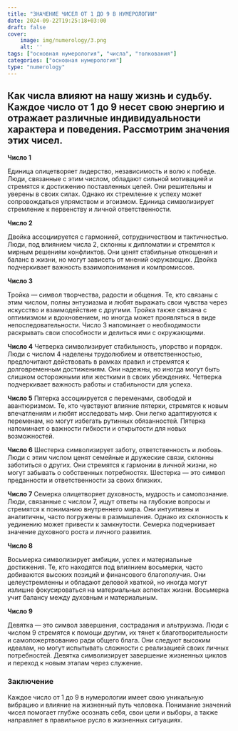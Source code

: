 ```yaml
---
title: "ЗНАЧЕНИЕ ЧИСЕЛ ОТ 1 ДО 9 В НУМЕРОЛОГИИ"
date: 2024-09-22T19:25:18+03:00
draft: false
cover:
    image: img/numerology/3.png
    alt: ''
tags: ["основная нумерология", "числа", "толкования"]
categories: ["основная нумерология"]
type: "numerology"
---
```



## Как числа влияют на нашу жизнь и судьбу. Каждое число от 1 до 9 несет свою энергию и отражает различные индивидуальности характера и поведения. Рассмотрим значения этих чисел.

**Число 1**

Единица олицетворяет лидерство, независимость и волю к победе. Люди, связанные с этим числом, обладают сильной мотивацией и стремятся к достижению поставленных целей. Они решительны и уверены в своих силах. Однако их стремление к успеху может сопровождаться упрямством и эгоизмом. Единица символизирует стремление к первенству и личной ответственности.

**Число 2**

Двойка ассоциируется с гармонией, сотрудничеством и тактичностью. Люди, под влиянием числа 2, склонны к дипломатии и стремятся к мирным решениям конфликтов. Они ценят стабильные отношения и баланс в жизни, но могут зависеть от мнений окружающих. Двойка подчеркивает важность взаимопонимания и компромиссов.

**Число 3**

Тройка — символ творчества, радости и общения. Те, кто связаны с этим числом, полны энтузиазма и любят выражать свои чувства через искусство и взаимодействие с другими. Тройка также связана с оптимизмом и вдохновением, но иногда может проявляться в виде непоследовательности. Число 3 напоминает о необходимости раскрывать свои способности и делиться ими с окружающими.

**Число 4**
Четверка символизирует стабильность, упорство и порядок. Люди с числом 4 наделены трудолюбием и ответственностью, предпочитают действовать в рамках правил и стремятся к долговременным достижениям. Они надежны, но иногда могут быть слишком осторожными или жесткими в своих убеждениях. Четверка подчеркивает важность работы и стабильности для успеха.

**Число 5**
Пятерка ассоциируется с переменами, свободой и авантюризмом. Те, кто чувствуют влияние пятерки, стремятся к новым впечатлениям и любят исследовать мир. Они легко адаптируются к переменам, но могут избегать рутинных обязанностей. Пятерка напоминает о важности гибкости и открытости для новых возможностей.

**Число 6**
Шестерка символизирует заботу, ответственность и любовь. Люди с этим числом ценят семейные и дружеские связи, склонны заботиться о других. Они стремятся к гармонии в личной жизни, но могут забывать о собственных потребностях. Шестерка — это символ преданности и ответственности за своих близких.

**Число 7**
Семерка олицетворяет духовность, мудрость и самопознание. Люди, связанные с числом 7, ищут ответы на глубокие вопросы и стремятся к пониманию внутреннего мира. Они интуитивны и аналитичны, часто погружены в размышления. Однако их склонность к уединению может привести к замкнутости. Семерка подчеркивает значение духовного роста и личного развития.

**Число 8**

Восьмерка символизирует амбиции, успех и материальные достижения. Те, кто находятся под влиянием восьмерки, часто добиваются высоких позиций и финансового благополучия. Они целеустремленны и обладают деловой хваткой, но иногда могут излишне фокусироваться на материальных аспектах жизни. Восьмерка учит балансу между духовным и материальным.

**Число 9**

Девятка — это символ завершения, сострадания и альтруизма. Люди с числом 9 стремятся к помощи другим, их тянет к благотворительности и самопожертвованию ради общего блага. Они следуют высоким идеалам, но могут испытывать сложности с реализацией своих личных потребностей. Девятка символизирует завершение жизненных циклов и переход к новым этапам через служение.

### Заключение
Каждое число от 1 до 9 в нумерологии имеет свою уникальную вибрацию и влияние на жизненный путь человека. Понимание значений чисел помогает глубже осознать себя, свои цели и выборы, а также направляет в правильное русло в жизненных ситуациях.



